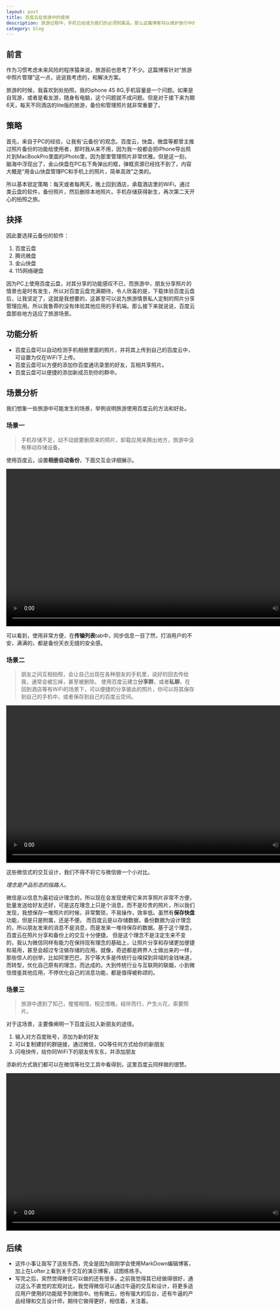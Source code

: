 ```yaml
---
layout: post
title: 百度云在旅游中的使用
description: 旅游过程中，手机已经成为我们的必须附属品，那么这篇博客将以维护旅行中的照片为视角，介绍百度云在旅游中的用途
category: blog
---
```


## 前言
作为习惯考虑未来风险的程序猿来说，旅游前也思考了不少。这篇博客针对“旅游中照片管理”这一点，说说我考虑的，和解决方案。

旅游的时候，我喜欢到处拍照，我的iphone 4S 8G,手机容量是一个问题。如果是自驾游，或者是看友游，随身有电脑，这个问题就不成问题。但是对于接下来为期6天，每天不同酒店的lite版的旅游，备份和管理照片就非常重要了。

## 策略
首先，来自于PC的经验，让我有‘云备份’的观念。百度云，快盘，微盘等都曾主推过照片备份的功能给使用者，那时我从来不用，因为我一般都会把iPhone导出照片到MacBookPro里面的iPhoto里，因为那里管理照片非常优雅。但是这一刻，脑海中浮现出了，金山快盘在PC右下角弹出的框，弹框资源已经找不到了，内容大概是“用金山快盘管理PC和手机上的照片，简单高效”之类的。

所以基本锁定策略：每天或者每两天，晚上回到酒店，承载酒店里的WiFi，通过类云盘的软件，备份照片，然后删除本地照片。手机存储获得新生，再次第二天开心的拍照之旅。

## 抉择
因此要选择云备份的软件：

1. 百度云盘
2. 腾讯微盘
3. 金山快盘
4. 115网络硬盘

因为PC上使用百度云盘，对其分享的功能感叹不已，而旅游中，朋友分享照片的情景也是时有发生，所以对百度云盘充满期待，令人欣喜的是，下载体验百度云盘后，让我坚定了，这就是我想要的，这甚至可以说为旅游情景私人定制的照片分享管理应用。所以我鲁莽的没有体验其他应用的手机端。那么接下来就说说，百度云盘那些地方适应了旅游场景。

## 功能分析

- 百度云盘可以自动检测手机相册里面的照片，并将其上传到自己的百度云中，可设置为仅在WiFi下上传。
- 百度云盘可以方便的添加你百度通讯录里的好友，互相共享照片。
- 百度云盘可以便捷的添加新成员到你的群中。

## 场景分析 
我们想象一些旅游中可能发生的场景，举例说明旅游使用百度云的方法和好处。
### 场景一 ###
> 手机存储不足，动不动就要删原来的照片，卸载应用来腾出地方，旅游中没有移动存储设备。

使用百度云，设置**相册自动备份**，下面交互会详细展示。

<video src="/video/1.MP4" height="420" autoplay="autoplay" loop="loop" controls="controls">
Your browser does not support the video tag.
</video>

可以看到，使用非常方便，在**传输列表**tab中，同步信息一目了然，打消用户的不安，满满的，都是备份天衣无缝的安全感。

### 场景二 ###
> 朋友之间互相拍照，会让自己出现在各种朋友的手机里，说好的回去传给我，通常会被忘掉，甚至被删除。
使用百度云建立**分享群**，或者**私聊**，在回到酒店等有WiFi的场景下，可以便捷的分享彼此的照片，你可以将其保存到自己的手机中，或者保存到自己的百度云空间。

<video src="/video/2.MP4" height="420" autoplay="autoplay" loop="loop" controls="controls">
Your browser does not support the video tag.
</video>

这些微信式的交互设计，我们不得不将它与微信做一个小对比。

*理念是产品形态的指路人。*

微信是以信息为最初设计理念的，所以现在会发现使用它来共享照片非常不方便，批量发送给好友还好，可是这在理念上只是个消息，而不是珍贵的照片，所以我们发现，我想保存一堆照片的时候，非常繁琐，不易操作，效率低。虽然有**保存快盘**功能，但是只是附属，还是不便。
而百度云是以存储数据，备份数据为设计理念的，所以朋友发来的消息不是消息，而是发来一堆待保存的数据。基于这个理念，百度云在照片分享和备份上的交互十分便捷。
但是这个理念不是注定生来不变的，我认为微信同样有能力在保持现有理念的基础上，让照片分享和存储更加便捷和易用，甚至会超过专注做存储的应用。就像，奇迹都是跨界人士做出来的一样，那些惊人的创举，比如阿里巴巴，苏宁等大多是传统行业嗅探到异域的金钱味道，而转型，优化自己原有的理念，而达成的。大到传统行业与互联网的联姻，小到微信借鉴其他应用，不停优化自己的消息功能，都是值得被称颂的。

### 场景三 ###
> 旅游中遇到了知己，惺惺相惜，相见恨晚，结伴而行，产生火花，索要照片。

对于这场景，主要像阐明一下百度云拉入新朋友的途径。

1. 输入对方百度账号，添加为新的好友
2. 可以复制建好的群链接，通过微信，QQ等任何方式给你的新朋友
3. 闪电快传，给你同WiFi下的朋友传东东，并添加朋友

添新的方式我们都可以在微信等社交工具中看得到，这里百度云同样做的很赞。

<video src="/video/3.MP4" height="420" autoplay="autoplay" loop="loop" controls="controls">
Your browser does not support the video tag.
</video>

## 后续 ##


- 这件小事让我写了这些东西，完全是因为刚刚学会使用MarkDown编辑博客，加上在Lofter上看到关于交互的演示博客，试图练练手。
- 写完之后，突然觉得微信可以做的还有很多，之前我觉得其已经做得很好，通过这么不直觉的宏观对比，我觉得微信可以通过牛逼的交互和设计，将更多适应用户使用的功能赋予到微信中。他有微云，他有强大的后台，还有牛逼的产品经理和交互设计师，期待它做得更好，相信着，关注着。


[RogerAce]:    http://rogerace.github.io  "RogerAce"
